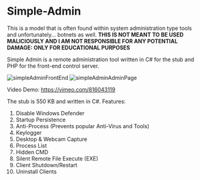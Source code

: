 # Simple-Admin
This is a model that is often found within system administration type tools and unfortunately... botnets as well. **THIS IS NOT MEANT TO BE USED MALICIOUSLY AND I AM NOT RESPONSIBLE FOR ANY POTENTIAL DAMAGE: ONLY FOR EDUCATIONAL PURPOSES**

Simple Admin is a remote administration tool written in C# for the stub and PHP for the front-end control server.

![simpleAdminFrontEnd](https://github.com/rykergogo/Simple-Admin/assets/87205868/da064c26-7a83-4c22-942b-a9284d05d58f)
![simpleAdminAdminPage](https://github.com/rykergogo/Simple-Admin/assets/87205868/01f01049-813d-4667-af3d-3f7aa253f1ff)


Video Demo: https://vimeo.com/816043119

The stub is 550 KB and written in C#.
Features:
1. Disable Windows Defender
2. Startup Persistence
3. Anti-Process (Prevents popular Anti-Virus and Tools)
4. Keylogger
5. Desktop & Webcam Capture
6. Process List
7. Hidden CMD
8. Silent Remote File Execute (EXE)
9. Client Shutdown/Restart
10. Uninstall Clients
